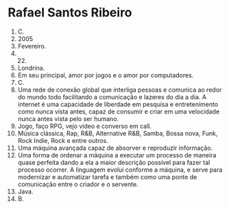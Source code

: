 # Rafael Santos Ribeiro

1. C.
2. 2005
3. Fevereiro.
4. 22.
5. Londrina.
6. Em seu principal, amor por jogos e o amor por computadores.
7. C.
8. Uma rede de conexão global que interliga pessoas e comunica ao redor do mundo todo facilitando a comunicação e lazeres do dia a dia. A internet é uma capacidade de liberdade em pesquisa e entretenimento como nunca vista antes, capaz de consumir e criar em uma velocidade nunca antes vista pelo ser humano.
9. Jogo, faço RPG, vejo vídeo e converso em call.
10. Música clássica, Rap, R&B, Alternative R&B, Samba, Bossa nova, Funk, Rock Indie, Rock e entre outros.
11. Uma máquina avançada capaz de absorver e reproduzir informação. 
12. Uma forma de ordenar a máquina a executar um processo de maneira quase perfeita dando a ela a maior descrição possível para fazer tal processo ocorrer. A linguagem evolui conforme a máquina, e serve para modernizar e automatizar tarefa e também como uma ponte de comunicação entre o criador e o servente.
13. Java.
14. B.
